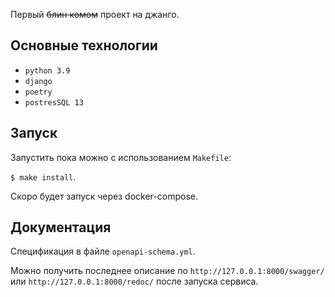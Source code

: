 Первый ~~блин комом~~ проект на джанго.

## Основные технологии
- `python 3.9`
- `django`
- `poetry`
- `postresSQL 13`

## Запуск

Запустить пока можно с использованием `Makefile`:

```$ make install```.

Скоро будет запуск через docker-compose.

## Документация
Спецификация в файле `openapi-schema.yml`.

Можно получить последнее описание по `http://127.0.0.1:8000/swagger/`  или `http://127.0.0.1:8000/redoc/` после запуска сервиса.
